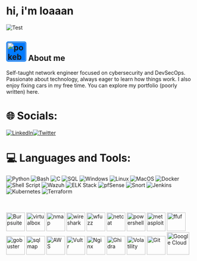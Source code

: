# hi, i'm loaaan


![Test](https://readme-typing-svg.herokuapp.com?color=ff00f3&lines=Digital+Forensic;Incident+Response;Cybersecurity+Analyst;DevSecOps;SOC+Analyst&center=false&width=500&height=50")

## <img src="https://i.pinimg.com/originals/f5/54/89/f5548916ca86b30f7b8f418e4c5c6794.png" alt="pokebola" width="50" style="background-color:#007AFF; border-radius: 5px; padding: 2px;" /> About me
Self-taught network engineer focused on cybersecurity and DevSecOps. Passionate about technology, always eager to learn how things work. I also enjoy fixing cars in my free time. You can explore my portfolio (poorly written) here.

# 🌐 Socials:
[![LinkedIn](https://img.shields.io/badge/LinkedIn-%230077B5.svg?logo=LinkedIn&logoColor=white)](https://www.linkedin.com/in/mariano-s%C3%A1nchez-308230290/)[![Twitter](https://img.shields.io/badge/Twitter-%231DA1F2.svg?logo=Twitter&logoColor=white)](https://x.com/Meowthware)



# 💻 Languages and Tools:
![Python](https://img.shields.io/badge/Python-%233776AB.svg?logo=python&logoColor=white) ![Bash](https://img.shields.io/badge/Bash-%23232F3E.svg?logo=gnu-bash&logoColor=white)
![C](https://img.shields.io/badge/C-%23239120.svg?logo=c&logoColor=white)
 ![SQL](https://img.shields.io/badge/SQL-%230076D6.svg?logo=amazon-dynamodb&logoColor=white) ![Windows](https://img.shields.io/badge/Windows-%230078D6.svg?logo=windows&logoColor=white) ![Linux](https://img.shields.io/badge/Linux-%23FCC624.svg?logo=linux&logoColor=black) ![MacOS](https://img.shields.io/badge/macOS-%23999999.svg?logo=apple&logoColor=white) ![Docker](https://img.shields.io/badge/Docker-%230db7ed.svg?logo=docker&logoColor=white) ![Shell Script](https://img.shields.io/badge/Shell%20Script-%23121011.svg?logo=gnu-bash&logoColor=white) ![Wazuh](https://img.shields.io/badge/Wazuh-%23008DD0.svg?logo=wazuh&logoColor=white)
 ![ELK Stack](https://img.shields.io/badge/ELK-%23F05032.svg?logo=elasticsearch&logoColor=white) ![pfSense](https://img.shields.io/badge/pfSense-%230060C7.svg?logo=pfSense&logoColor=white) ![Snort](https://img.shields.io/badge/Snort-%23B70202.svg?logo=snort&logoColor=white) ![Jenkins](https://img.shields.io/badge/Jenkins-%232C5263.svg?logo=jenkins&logoColor=white) ![Kubernetes](https://img.shields.io/badge/Kubernetes-%23326CE5.svg?logo=kubernetes&logoColor=white) ![Terraform](https://img.shields.io/badge/Terraform-%235C4EE5.svg?logo=terraform&logoColor=white) 





 <br> <br>
<img src="https://gitlab.com/uploads/-/system/project/avatar/40090554/kali-burpsuite.png" alt="Burpsuite" width="50" />
<img src="https://cdn.icon-icons.com/icons2/195/PNG/256/VirtualBox_23525.png" alt="virtualbox" width="50" />
<img src="https://nmap.org/images/nmap-logo-256x256.png" alt="nmap" width="50" />
<img src="https://cdn.icon-icons.com/icons2/1508/PNG/512/wireshark_104082.png" alt="wireshark" width="50" />
<img src="https://www.kali.org/tools/wfuzz/images/wfuzz-logo.svg" alt="wfuzz" width="50" />
<img src="https://www.kali.org/tools/netcat/images/netcat-logo.svg" alt="netcat" width="50" />
<img src="https://www.kali.org/tools/powershell/images/powershell-logo.svg" alt="powershell" width="50" />
<img src="https://www.kali.org/tools/metasploit-framework/images/metasploit-framework-logo.svg" alt="metasploit" width="50" />
<img src="https://www.kali.org/tools/ffuf/images/ffuf-logo.svg" alt="ffuf" width="50" />
<img src="https://www.kali.org/tools/gobuster/images/gobuster-logo.svg" alt="gobuster" width="50" />
<img src="https://www.kali.org/tools/sqlmap/images/sqlmap-logo.svg" alt="sqlmap" width="50" />
<img src="https://upload.wikimedia.org/wikipedia/commons/9/93/Amazon_Web_Services_Logo.svg" alt="AWS" width="50" />
<img src="https://img.stackshare.io/service/6746/logo.png" alt="Vultr" width="50" />
<img src="https://upload.wikimedia.org/wikipedia/commons/c/c5/Nginx_logo.svg" alt="Nginx" width="50" />
<img src="https://upload.wikimedia.org/wikipedia/commons/7/7b/Ghidra_logo.svg" alt="Ghidra" width="50" />
<img src="https://user-images.githubusercontent.com/5767463/105243288-350d6180-5b3b-11eb-9b93-f6b7fa7af1a7.png" alt="Volatility" width="50" />
<img src="https://upload.wikimedia.org/wikipedia/commons/e/e0/Git-logo.svg" alt="Git" width="50" />
<img src="https://upload.wikimedia.org/wikipedia/commons/5/51/Google_Cloud_logo.svg" alt="Google Cloud" width="60" />
